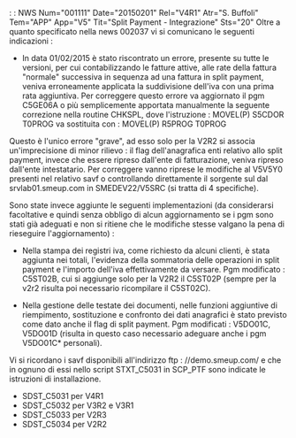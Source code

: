  :  : NWS Num="001111" Date="20150201" Rel="V4R1" Atr="S. Buffoli" Tem="APP" App="V5" Tit="Split Payment - Integrazione" Sts="20"
Oltre a quanto specificato nella news 002037 vi si comunicano le seguenti indicazioni : 

-  In data 01/02/2015 è stato riscontrato un errore, presente su tutte le versioni, per cui contabilizzando le fatture attive, alle rate della fattura "normale" successiva in sequenza ad una
fattura in split payment, veniva erroneamente applicata la suddivisione dell'iva con una prima rata
aggiuntiva. Per correggere questo errore va aggiornato il pgm C5GE06A o più semplicemente apportata
manualmente la seguente correzione nella routine CHKSPL, dove l'istruzione : 
MOVEL(P)  S5CDOR        T0PROG
va sostituita con : 
MOVEL(P)  R5PROG        T0PROG

Questo è l'unico errore "grave", ad esso solo per la V2R2 si associa un'imprecisione di minor rilievo :  il flag dell'anagrafica enti relativo allo split payment, invece che essere ripreso dall'ente di fatturazione, veniva ripreso dall'ente intestatario. Per correggere vanno riprese le modifiche al V5V5Y0 presenti nel relativo savf o controllando direttamente il sorgente sul dal srvlab01.smeup.com in SMEDEV22/V5SRC (si tratta di 4 specifiche).

Sono state invece aggiunte le seguenti implementazioni (da considerarsi facoltative e quindi senza
obbligo di alcun aggiornamento se i pgm sono stati già adeguati e non si ritiene che le modifiche stesse valgano la pena di rieseguire l'aggiornamento) : 

-  Nella stampa dei registri iva, come richiesto da alcuni clienti, è stata aggiunta nei totali, l'evidenza della sommatoria delle operazioni in split payment e l'importo dell'iva effettivamente da
versare. Pgm modificato :  C5ST02B, cui si aggiunge solo per la V2R2 il C5ST02P (sempre per la v2r2 risulta poi necessario ricompilare il C5ST02C).

-  Nella gestione delle testate dei documenti, nelle funzioni aggiuntive di riempimento, sostituzione
e confronto dei dati anagrafici è stato previsto come dato anche il flag di split payment.
Pgm modificati :  V5DO01C, V5DO01D (risulta in questo caso necessario adeguare anche i pgm V5DO01C\* personali).

Vi si ricordano i savf disponibili all'indirizzo ftp : //demo.smeup.com/ e che in ognuno di essi nello script STXT_C5031 in SCP_PTF sono indicate le istruzioni di installazione.
-  SDST_C5031 per V4R1
-  SDST_C5032 per V3R2 e V3R1
-  SDST_C5033 per V2R3
-  SDST_C5034 per V2R2

